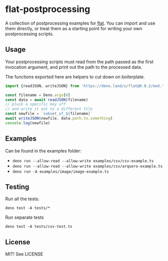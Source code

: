 # flat-postprocessing

A collection of postprocessing examples for [flat](https://github.com/githubocto/flat). You can import and use them directly, or treat them as a starting point for writing your own postprocessing scripts.

## Usage

Your postprocessing scripts must read from the path passed as the first invocation argument, and print out the path to the processed data.

The functions exported here are helpers to cut down on boilerplate.

```ts
import {readJSON, writeJSON} from 'https://deno.land/x/flat@0.0.2/mod.ts'

const filename = Deno.args[0]
const data = await readJSON(filename)
// pluck a specific key off
// and write it out to a different file
const newfile = `subset_of_${filename}`
await writeJSON(newfile, data.path.to.something)
console.log(newfile)
```

## Examples

Can be found in the examples folder:

* `deno run --allow-read --allow-write examples/csv/csv-example.ts`
* `deno run --allow-read --allow-write examples/csv/arquero-example.ts`
* `deno run -A examples/image/image-example.ts`

## Testing

Run all the tests:

`deno test -A tests/*`

Run separate tests

`deno test -A tests/csv-test.ts`


## License

MIT! See LICENSE

